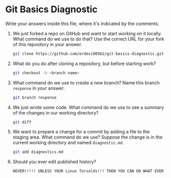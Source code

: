 # Git Basics Diagnostic

Write your answers inside this file, where it's indicated by the comments.

1.  We just forked a repo on GitHub and want to start working on it locally.
    What command do we use to do that? Use the correct URL for your fork of this
    repository in your answer.

    ```sh
    git clone https://github.com/erdesi90562/git-basics-diagnostic.git
    ```

2.  What do you do after cloning a repository, but before starting work?

    ```sh
    git checkout -b <branch name> 
    ```

3.  What command do we use to create a new branch? Name this branch `response`
    in your answer.

    ```sh
    git branch response
    ```

4.  We just wrote some code. What command do we use to see a summary of the
    changes in our working directory?

    ```sh
    git diff
    ```

5.  We want to prepare a change for a commit by adding a file to the staging
    area. What command do we use? Suppose the change is in the current working
    directory and named `diagnostic.md`.

    ```sh
    git add diagnostics.md
    ```

6.  Should you ever edit published history?

    ```sh
    NEVER!!!!! UNLESS YOUR Linus Torvalds!!! THEN YOU CAN DO WHAT EVER YOU WANT. 
    ```
